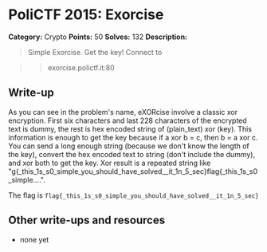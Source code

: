 # PoliCTF 2015: Exorcise

**Category:** Crypto
**Points:** 50
**Solves:** 132
**Description:**

> Simple Exorcise. Get the key! Connect to

>> exorcise.polictf.it:80

## Write-up

As you can see in the problem's name, eXORcise involve a classic xor encryption. First six characters and last 228 characters of the encrypted text is dummy, the rest is hex encoded string of (plain_text) xor (key). This information is enough to get the key because if a xor b = c, then b = a xor c. You can send a long enough string (because we don't know the length of the key), convert the hex encoded text to string (don't include the dummy), and xor both to get the key. Xor result is a repeated string like "g{_this_1s_s0_simple_you_should_have_solved__it_1n_5_sec}flag{_this_1s_s0_simple....".

The flag is `flag{_this_1s_s0_simple_you_should_have_solved__it_1n_5_sec}`

## Other write-ups and resources

* none yet
